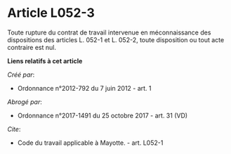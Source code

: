 # Article L052-3

Toute rupture du contrat de travail intervenue en méconnaissance des dispositions des articles L. 052-1 et L. 052-2, toute
disposition ou tout acte contraire est nul.

**Liens relatifs à cet article**

_Créé par_:

  - Ordonnance n°2012-792 du 7 juin 2012 - art. 1

_Abrogé par_:

  - Ordonnance n°2017-1491 du 25 octobre 2017 - art. 31 (VD)

_Cite_:

  - Code du travail applicable à Mayotte. - art. L052-1
